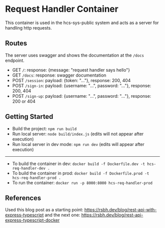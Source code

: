 # Request Handler Container

This container is used in the hcs-sys-public system and acts as a server for handling http requests.

## Routes

The server uses swagger and shows the documentation at the `/docs` endpoint.

- GET `/`: response: {message: "request handler says hello"}
- GET `/docs`: response: swagger documentation
- POST `/session`: payload: {token: "..."}, response: 200, 404
- POST `/sign-in`: payload: {username: "...", password: "..."}, response: 200, 404
- POST `/sign-up`: payload: {username: "...", password: "..."}, response: 200 or 404

## Getting Started

- Build the project: `npm run build`
- Run local server: `node build/index.js` (edits will not appear after execution)
- Run local server in dev mode: `npm run dev` (edits will appear after execution)

---

- To build the container in dev: `docker build -f Dockerfile.dev -t hcs-req-handler-dev .`
- To build the container in prod: `docker build -f Dockerfile.prod -t hcs-req-handler-prod .`
- To run the container: `docker run -p 8000:8000 hcs-req-handler-prod`

## References

Used this blog post as a starting point: https://rsbh.dev/blog/rest-api-with-express-typescript
and the next one: https://rsbh.dev/blog/rest-api-express-typescript-docker
